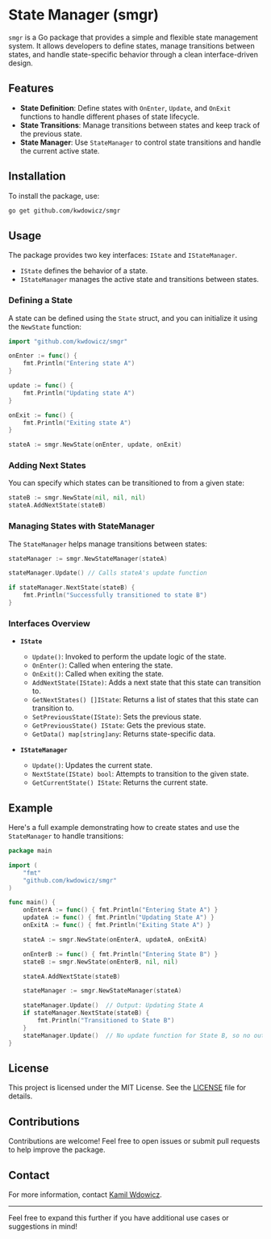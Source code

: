 # State Manager (smgr)

`smgr` is a Go package that provides a simple and flexible state management system. It allows developers to define states, manage transitions between states, and handle state-specific behavior through a clean interface-driven design.

## Features

- **State Definition**: Define states with `OnEnter`, `Update`, and `OnExit` functions to handle different phases of state lifecycle.
- **State Transitions**: Manage transitions between states and keep track of the previous state.
- **State Manager**: Use `StateManager` to control state transitions and handle the current active state.

## Installation

To install the package, use:

```bash
go get github.com/kwdowicz/smgr
```

## Usage

The package provides two key interfaces: `IState` and `IStateManager`.

- `IState` defines the behavior of a state.
- `IStateManager` manages the active state and transitions between states.

### Defining a State

A state can be defined using the `State` struct, and you can initialize it using the `NewState` function:

```go
import "github.com/kwdowicz/smgr"

onEnter := func() {
    fmt.Println("Entering state A")
}

update := func() {
    fmt.Println("Updating state A")
}

onExit := func() {
    fmt.Println("Exiting state A")
}

stateA := smgr.NewState(onEnter, update, onExit)
```

### Adding Next States

You can specify which states can be transitioned to from a given state:

```go
stateB := smgr.NewState(nil, nil, nil)
stateA.AddNextState(stateB)
```

### Managing States with StateManager

The `StateManager` helps manage transitions between states:

```go
stateManager := smgr.NewStateManager(stateA)

stateManager.Update() // Calls stateA's update function

if stateManager.NextState(stateB) {
    fmt.Println("Successfully transitioned to state B")
}
```

### Interfaces Overview

- **`IState`**
  - `Update()`: Invoked to perform the update logic of the state.
  - `OnEnter()`: Called when entering the state.
  - `OnExit()`: Called when exiting the state.
  - `AddNextState(IState)`: Adds a next state that this state can transition to.
  - `GetNextStates() []IState`: Returns a list of states that this state can transition to.
  - `SetPreviousState(IState)`: Sets the previous state.
  - `GetPreviousState() IState`: Gets the previous state.
  - `GetData() map[string]any`: Returns state-specific data.

- **`IStateManager`**
  - `Update()`: Updates the current state.
  - `NextState(IState) bool`: Attempts to transition to the given state.
  - `GetCurrentState() IState`: Returns the current state.

## Example

Here's a full example demonstrating how to create states and use the `StateManager` to handle transitions:

```go
package main

import (
    "fmt"
    "github.com/kwdowicz/smgr"
)

func main() {
    onEnterA := func() { fmt.Println("Entering State A") }
    updateA := func() { fmt.Println("Updating State A") }
    onExitA := func() { fmt.Println("Exiting State A") }

    stateA := smgr.NewState(onEnterA, updateA, onExitA)

    onEnterB := func() { fmt.Println("Entering State B") }
    stateB := smgr.NewState(onEnterB, nil, nil)

    stateA.AddNextState(stateB)

    stateManager := smgr.NewStateManager(stateA)

    stateManager.Update()  // Output: Updating State A
    if stateManager.NextState(stateB) {
        fmt.Println("Transitioned to State B")
    }
    stateManager.Update()  // No update function for State B, so no output
}
```

## License

This project is licensed under the MIT License. See the [LICENSE](LICENSE) file for details.

## Contributions

Contributions are welcome! Feel free to open issues or submit pull requests to help improve the package.

## Contact

For more information, contact [Kamil Wdowicz](https://github.com/kwdowicz).

---
Feel free to expand this further if you have additional use cases or suggestions in mind!

